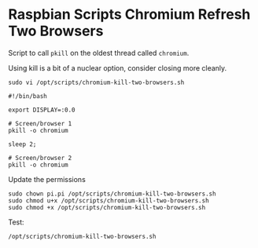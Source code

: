 # Raspbian Scripts Chromium Refresh Two Browsers

Script to call `pkill` on the oldest thread called `chromium`.

Using kill is a bit of a nuclear option, consider closing more cleanly.

```
sudo vi /opt/scripts/chromium-kill-two-browsers.sh
```

```
#!/bin/bash

export DISPLAY=:0.0

# Screen/browser 1
pkill -o chromium

sleep 2;

# Screen/browser 2
pkill -o chromium
```

Update the permissions

```
sudo chown pi.pi /opt/scripts/chromium-kill-two-browsers.sh
sudo chmod u+x /opt/scripts/chromium-kill-two-browsers.sh
sudo chmod +x /opt/scripts/chromium-kill-two-browsers.sh
```

Test:

```
/opt/scripts/chromium-kill-two-browsers.sh
```



